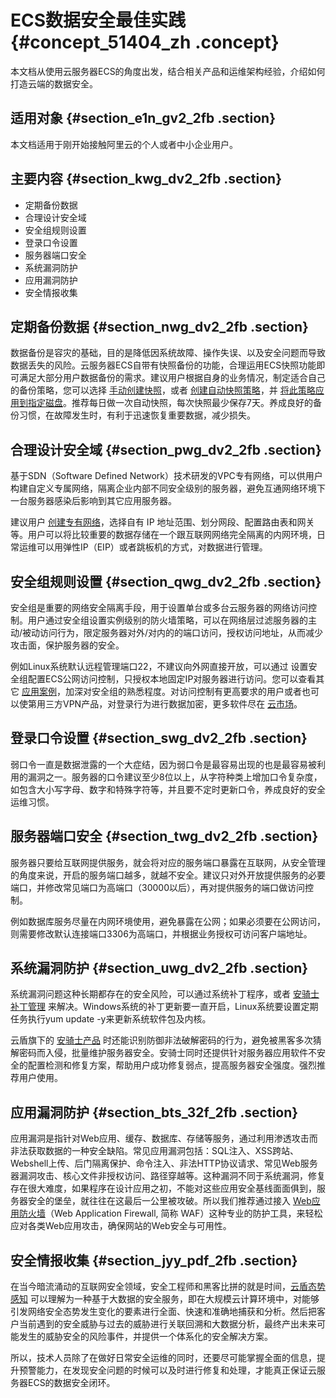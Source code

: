 # ECS数据安全最佳实践 {#concept_51404_zh .concept}

本文档从使用云服务器ECS的角度出发，结合相关产品和运维架构经验，介绍如何打造云端的数据安全。

## 适用对象 {#section_e1n_gv2_2fb .section}

本文档适用于刚开始接触阿里云的个人或者中小企业用户。

## 主要内容 {#section_kwg_dv2_2fb .section}

-   定期备份数据
-   合理设计安全域
-   安全组规则设置
-   登录口令设置
-   服务器端口安全
-   系统漏洞防护
-   应用漏洞防护
-   安全情报收集

## 定期备份数据 {#section_nwg_dv2_2fb .section}

数据备份是容灾的基础，目的是降低因系统故障、操作失误、以及安全问题而导致数据丢失的风险。云服务器ECS自带有快照备份的功能，合理运用ECS快照功能即可满足大部分用户数据备份的需求。建议用户根据自身的业务情况，制定适合自己的备份策略，您可以选择 [手动创建快照](../../../../cn.zh-CN/用户指南/快照/创建快照.md#)，或者 [创建自动快照策略](../../../../cn.zh-CN/用户指南/快照/创建或修改自动快照策略.md#)，并 [将此策略应用到指定磁盘](../../../../cn.zh-CN/用户指南/快照/为磁盘设置自动快照策略.md#)。推荐每日做一次自动快照，每次快照最少保存7天。养成良好的备份习惯，在故障发生时，有利于迅速恢复重要数据，减少损失。

## 合理设计安全域 {#section_pwg_dv2_2fb .section}

基于SDN（Software Defined Network）技术研发的VPC专有网络，可以供用户构建自定义专属网络，隔离企业内部不同安全级别的服务器，避免互通网络环境下一台服务器感染后影响到其它应用服务器。

建议用户 [创建专有网络](https://help.aliyun.com/document_detail/27710.html)，选择自有 IP 地址范围、划分网段、配置路由表和网关等。用户可以将比较重要的数据存储在一个跟互联网网络完全隔离的内网环境，日常运维可以用弹性IP（EIP）或者跳板机的方式，对数据进行管理。

## 安全组规则设置 {#section_qwg_dv2_2fb .section}

安全组是重要的网络安全隔离手段，用于设置单台或多台云服务器的网络访问控制。用户通过安全组设置实例级别的防火墙策略，可以在网络层过滤服务器的主动/被动访问行为，限定服务器对外/对内的的端口访问，授权访问地址，从而减少攻击面，保护服务器的安全。

例如Linux系统默认远程管理端口22，不建议向外网直接开放，可以通过 设置安全组配置ECS公网访问控制，只授权本地固定IP对服务器进行访问。您可以查看其它 [应用案例](../../../../cn.zh-CN/用户指南/安全组/应用案例.md#)，加深对安全组的熟悉程度。对访问控制有更高要求的用户或者也可以使第用三方VPN产品，对登录行为进行数据加密，更多软件尽在 [云市场](https://market.aliyun.com/software)。

## 登录口令设置 {#section_swg_dv2_2fb .section}

弱口令一直是数据泄露的一个大症结，因为弱口令是最容易出现的也是最容易被利用的漏洞之一。服务器的口令建议至少8位以上，从字符种类上增加口令复杂度，如包含大小写字母、数字和特殊字符等，并且要不定时更新口令，养成良好的安全运维习惯。

## 服务器端口安全 {#section_twg_dv2_2fb .section}

服务器只要给互联网提供服务，就会将对应的服务端口暴露在互联网，从安全管理的角度来说，开启的服务端口越多，就越不安全。建议只对外开放提供服务的必要端口，并修改常见端口为高端口（30000以后），再对提供服务的端口做访问控制。

例如数据库服务尽量在内网环境使用，避免暴露在公网；如果必须要在公网访问，则需要修改默认连接端口3306为高端口，并根据业务授权可访问客户端地址。

## 系统漏洞防护 {#section_uwg_dv2_2fb .section}

系统漏洞问题这种长期都存在的安全风险，可以通过系统补丁程序，或者 [安骑士补丁管理](https://help.aliyun.com/document_detail/34366.html) 来解决。Windows系统的补丁更新要一直开启，Linux系统要设置定期任务执行yum update -y来更新系统软件包及内核。

云盾旗下的 [安骑士产品](https://help.aliyun.com/document_detail/31770.html) 时还能识别防御非法破解密码的行为，避免被黑客多次猜解密码而入侵，批量维护服务器安全。安骑士同时还提供针对服务器应用软件不安全的配置检测和修复方案，帮助用户成功修复弱点，提高服务器安全强度。强烈推荐用户使用。

## 应用漏洞防护 {#section_bts_32f_2fb .section}

应用漏洞是指针对Web应用、缓存、数据库、存储等服务，通过利用渗透攻击而非法获取数据的一种安全缺陷。常见应用漏洞包括：SQL注入、XSS跨站、Webshell上传、后门隔离保护、命令注入、非法HTTP协议请求、常见Web服务器漏洞攻击、核心文件非授权访问、路径穿越等。这种漏洞不同于系统漏洞，修复存在很大难度，如果程序在设计应用之初，不能对这些应用安全基线面面俱到，服务器安全的堡垒，就往往在这最后一公里被攻破。所以我们推荐通过接入 [Web应用防火墙](../../../../cn.zh-CN/快速入门/概述.md#)（Web Application Firewall, 简称 WAF）这种专业的防护工具，来轻松应对各类Web应用攻击，确保网站的Web安全与可用性。

## 安全情报收集 {#section_jyy_pdf_2fb .section}

在当今暗流涌动的互联网安全领域，安全工程师和黑客比拼的就是时间，[云盾态势感知](../../../../cn.zh-CN/产品简介/什么是态势感知.md#) 可以理解为一种基于大数据的安全服务，即在大规模云计算环境中，对能够引发网络安全态势发生变化的要素进行全面、快速和准确地捕获和分析。然后把客户当前遇到的安全威胁与过去的威胁进行关联回溯和大数据分析，最终产出未来可能发生的威胁安全的风险事件，并提供一个体系化的安全解决方案。

所以，技术人员除了在做好日常安全运维的同时，还要尽可能掌握全面的信息，提升预警能力，在发现安全问题的时候可以及时进行修复和处理，才能真正保证云服务器ECS的数据安全闭环。

